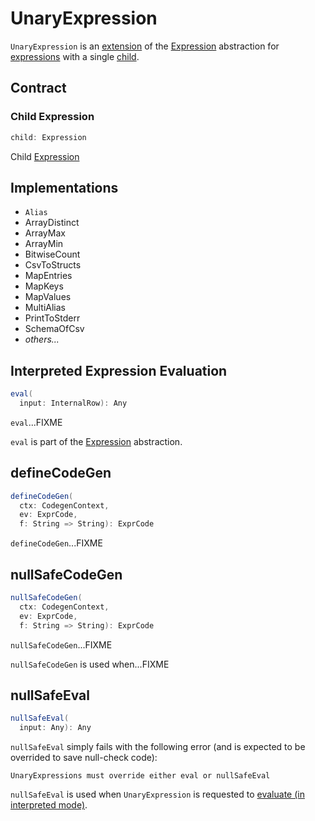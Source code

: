 # UnaryExpression

`UnaryExpression` is an [extension](#contract) of the [Expression](Expression.md) abstraction for [expressions](#implementations) with a single [child](#child).

## Contract

### <span id="child"> Child Expression

```scala
child: Expression
```

Child [Expression](Expression.md)

## Implementations

* `Alias`
* ArrayDistinct
* ArrayMax
* ArrayMin
* BitwiseCount
* CsvToStructs
* MapEntries
* MapKeys
* MapValues
* MultiAlias
* PrintToStderr
* SchemaOfCsv
* _others..._

## <span id="eval"> Interpreted Expression Evaluation

```scala
eval(
  input: InternalRow): Any
```

`eval`...FIXME

`eval` is part of the [Expression](Expression.md#eval) abstraction.

## <span id="defineCodeGen"> defineCodeGen

```scala
defineCodeGen(
  ctx: CodegenContext,
  ev: ExprCode,
  f: String => String): ExprCode
```

`defineCodeGen`...FIXME

## <span id="nullSafeCodeGen"> nullSafeCodeGen

```scala
nullSafeCodeGen(
  ctx: CodegenContext,
  ev: ExprCode,
  f: String => String): ExprCode
```

`nullSafeCodeGen`...FIXME

`nullSafeCodeGen` is used when...FIXME

## <span id="nullSafeEval"> nullSafeEval

```scala
nullSafeEval(
  input: Any): Any
```

`nullSafeEval` simply fails with the following error (and is expected to be overrided to save null-check code):

```text
UnaryExpressions must override either eval or nullSafeEval
```

`nullSafeEval` is used when `UnaryExpression` is requested to [evaluate (in interpreted mode)](#eval).

